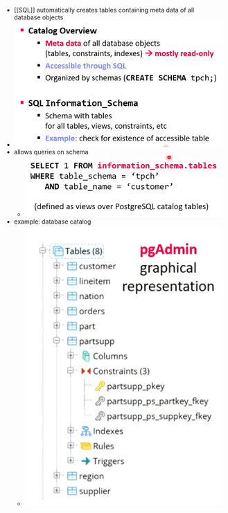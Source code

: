 + [[SQL]] automatically creates tables containing meta data of all database objects
+ ![](../../../z_images/Pasted%20image%2020220412151253.png)
+ allows queries on schema 
	+ ![](../../../z_images/Pasted%20image%2020220412151301.png)
+ example: database catalog
	+ ![](../../../z_images/Pasted%20image%2020220412151344.png)

